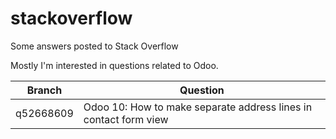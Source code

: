 # stackoverflow
Some answers posted to Stack Overflow

Mostly I'm interested in questions related to Odoo.

Branch | Question
-------|---------
q52668609 | Odoo 10: How to make separate address lines in contact form view

